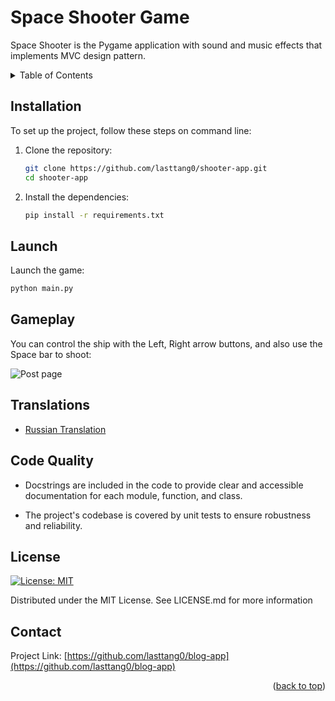 <!-- Improved compatibility of back to top link: See: https://github.com/othneildrew/Best-README-Template/pull/73 -->
<a name="readme-top"></a>
# Space Shooter Game

Space Shooter is the Pygame application with sound and music effects that implements MVC design pattern. 



<!-- TABLE OF CONTENTS -->

<details>
  <summary>Table of Contents</summary>

- [Installation](#installation)
- [Launch](#launch)
- [Gameplay](#gameplay)
- [Translations](#translations)
- [Code Quality](#code-quality)
- [License](#license)
- [Contact](#contact)
</details>

## Installation

To set up the project, follow these steps on command line:

1. Clone the repository:

   ```bash
   git clone https://github.com/lasttang0/shooter-app.git
   cd shooter-app
   ```

2. Install the dependencies:

   ```bash
   pip install -r requirements.txt
   ```
   
## Launch

Launch the game:

   ```bash
   python main.py
   ```

## Gameplay

You can control the ship with the Left, Right arrow buttons, and also use the Space bar to shoot:


![Post page](https://github.com/lasttang0/shooter-app/blob/main/screenshots/gameplay.gif?raw=true)


## Translations

- [Russian Translation](README_ru.md)


## Code Quality

- Docstrings are included in the code to provide clear and accessible documentation for each module, function, and class.

- The project's codebase is covered by unit tests to ensure robustness and reliability.

## License

[![License: MIT](https://img.shields.io/badge/License-MIT-yellow.svg)](https://opensource.org/licenses/MIT)

Distributed under the MIT License. See LICENSE.md for more information



<!-- CONTACT -->
## Contact

Project Link: [https://github.com/lasttang0/blog-app](https://github.com/lasttang0/blog-app)

<p align="right">(<a href="#readme-top">back to top</a>)</p>



